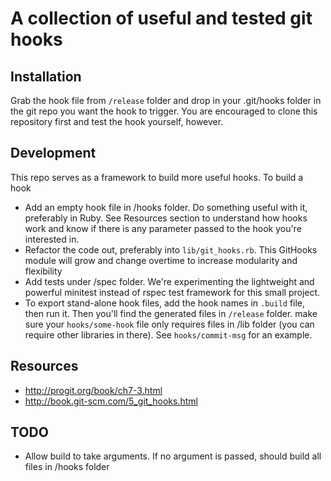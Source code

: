 # A collection of useful and tested git hooks
## Installation

Grab the hook file from `/release` folder and drop in your .git/hooks folder in the git repo you want the hook to trigger. You are encouraged to clone this repository first and test the hook yourself, however.

## Development

This repo serves as a framework to build more useful hooks. To build a hook

* Add an empty hook file in /hooks folder. Do something useful with it, preferably in Ruby. See Resources section to understand how hooks work and know if there is any parameter passed to the hook you're interested in.
* Refactor the code out, preferably into `lib/git_hooks.rb`. This GitHooks module will grow and change overtime to increase modularity and flexibility
* Add tests under /spec folder. We're experimenting the lightweight and powerful minitest instead of rspec test framework for this small project.
* To export stand-alone hook files, add the hook names in `.build` file, then run it. Then you'll find the generated files in `/release` folder. make sure your `hooks/some-hook` file only requires files in /lib folder (you can require other libraries in there). See `hooks/commit-msg` for an example.

## Resources

* http://progit.org/book/ch7-3.html
* http://book.git-scm.com/5_git_hooks.html


## TODO

* Allow build to take arguments. If no argument is passed, should build all files in /hooks folder

